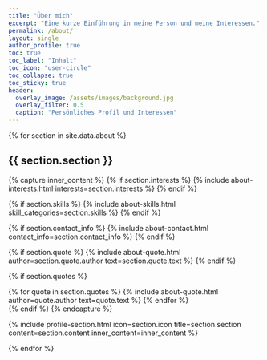 ```yaml
---
title: "Über mich"
excerpt: "Eine kurze Einführung in meine Person und meine Interessen."
permalink: /about/
layout: single
author_profile: true
toc: true
toc_label: "Inhalt"
toc_icon: "user-circle"
toc_collapse: true
toc_sticky: true
header:
  overlay_image: /assets/images/background.jpg
  overlay_filter: 0.5
  caption: "Persönliches Profil und Interessen"
---
```


<style>
/* Stelle sicher, dass die Anker-Links korrekt funktionieren */
.section-anchor {
  display: block;
  position: relative;
  top: -100px;
  visibility: hidden;
}
</style>

{% for section in site.data.about %}
<span id="{{ section.section | slugify }}" class="section-anchor"></span>
## <i class="fas fa-{{ section.icon }}"></i> {{ section.section }}

{% capture inner_content %}
  {% if section.interests %}
    {% include about-interests.html interests=section.interests %}
  {% endif %}

  {% if section.skills %}
    {% include about-skills.html skill_categories=section.skills %}
  {% endif %}

  {% if section.contact_info %}
    {% include about-contact.html contact_info=section.contact_info %}
  {% endif %}

  {% if section.quote %}
    {% include about-quote.html author=section.quote.author text=section.quote.text %}
  {% endif %}

  {% if section.quotes %}
    <div class="quotes-container">
    {% for quote in section.quotes %}
      {% include about-quote.html author=quote.author text=quote.text %}
    {% endfor %}
    </div>
  {% endif %}
{% endcapture %}

{% include profile-section.html 
  icon=section.icon 
  title=section.section 
  content=section.content 
  inner_content=inner_content %}

{% endfor %} 